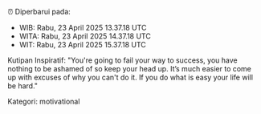 ⏰ Diperbarui pada:
- WIB: Rabu, 23 April 2025 13.37.18 UTC
- WITA: Rabu, 23 April 2025 14.37.18 UTC
- WIT: Rabu, 23 April 2025 15.37.18 UTC

Kutipan Inspiratif:
"You're going to fail your way to success, you have nothing to be ashamed of so keep your head up. It’s much easier to come up with excuses of why you can't do it. If you do what is easy your life will be hard."


Kategori: motivational

